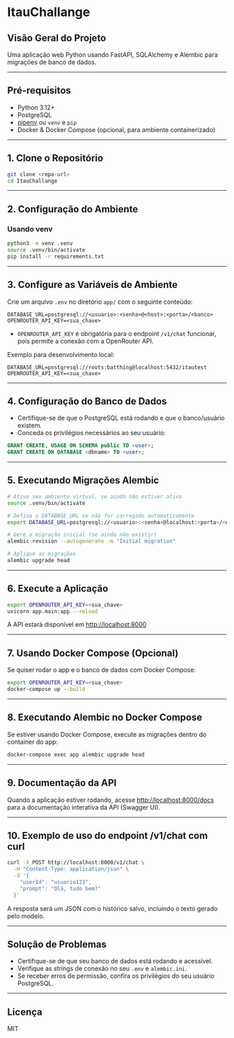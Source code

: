 # ItauChallange

## Visão Geral do Projeto
Uma aplicação web Python usando FastAPI, SQLAlchemy e Alembic para migrações de banco de dados.

---

## Pré-requisitos
- Python 3.12+
- PostgreSQL
- [pipenv](https://pipenv.pypa.io/en/latest/) ou `venv` e `pip`
- Docker & Docker Compose (opcional, para ambiente containerizado)

---

## 1. Clone o Repositório
```bash
git clone <repo-url>
cd ItauChallange
```

---

## 2. Configuração do Ambiente
### Usando venv
```bash
python3 -m venv .venv
source .venv/bin/activate
pip install -r requirements.txt
```

---

## 3. Configure as Variáveis de Ambiente
Crie um arquivo `.env` no diretório `app/` com o seguinte conteúdo:
```env
DATABASE_URL=postgresql://<usuario>:<senha>@<host>:<porta>/<banco>
OPENROUTER_API_KEY=<sua_chave>
```
- `OPENROUTER_API_KEY` é obrigatória para o endpoint `/v1/chat` funcionar, pois permite a conexão com a OpenRouter API.

Exemplo para desenvolvimento local:
```env
DATABASE_URL=postgresql://roots:batthing@localhost:5432/itautest
OPENROUTER_API_KEY=<sua_chave>
```

---

## 4. Configuração do Banco de Dados
- Certifique-se de que o PostgreSQL está rodando e que o banco/usuário existem.
- Conceda os privilégios necessários ao seu usuário:

```sql
GRANT CREATE, USAGE ON SCHEMA public TO <user>;
GRANT CREATE ON DATABASE <dbname> TO <user>;
```

---

## 5. Executando Migrações Alembic
```bash
# Ative seu ambiente virtual, se ainda não estiver ativo
source .venv/bin/activate

# Defina o DATABASE_URL se não for carregado automaticamente
export DATABASE_URL=postgresql://<usuario>:<senha>@localhost:<porta>/<nomedb>

# Gere a migração inicial (se ainda não existir)
alembic revision --autogenerate -m "Initial migration"

# Aplique as migrações
alembic upgrade head
```

---

## 6. Execute a Aplicação
```bash
export OPENROUTER_API_KEY=<sua_chave>
uvicorn app.main:app --reload
```

A API estará disponível em [http://localhost:8000](http://localhost:8000)

---

## 7. Usando Docker Compose (Opcional)
Se quiser rodar o app e o banco de dados com Docker Compose:
```bash
export OPENROUTER_API_KEY=<sua_chave>
docker-compose up --build
```

---

## 8. Executando Alembic no Docker Compose
Se estiver usando Docker Compose, execute as migrações dentro do container do app:
```bash
docker-compose exec app alembic upgrade head
```

---

## 9. Documentação da API
Quando a aplicação estiver rodando, acesse [http://localhost:8000/docs](http://localhost:8000/docs) para a documentação interativa da API (Swagger UI).

---

## 10. Exemplo de uso do endpoint /v1/chat com curl

```bash
curl -X POST http://localhost:8000/v1/chat \
  -H "Content-Type: application/json" \
  -d '{
    "userId": "usuario123",
    "prompt": "Olá, tudo bem?"
  }'
```

A resposta será um JSON com o histórico salvo, incluindo o texto gerado pelo modelo.

---

## Solução de Problemas
- Certifique-se de que seu banco de dados está rodando e acessível.
- Verifique as strings de conexão no seu `.env` e `alembic.ini`.
- Se receber erros de permissão, confira os privilégios do seu usuário PostgreSQL.

---

## Licença
MIT 

